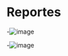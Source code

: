 # **Reportes**

-![image](https://user-images.githubusercontent.com/24766287/77971968-1af77880-72be-11ea-8f9f-afed1464e95a.png)

-![image](https://user-images.githubusercontent.com/24766287/77971975-1f239600-72be-11ea-9144-81c9bc9d95b1.png)
